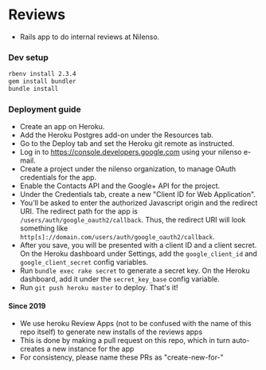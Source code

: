 # Reviews

- Rails app to do internal reviews at Nilenso.

### Dev setup
```bash
rbenv install 2.3.4
gem install bundler
bundle install
```

### Deployment guide
* Create an app on Heroku.
* Add the Heroku Postgres add-on under the Resources tab.
* Go to the Deploy tab and set the Heroku git remote as instructed.
* Log in to https://console.developers.google.com using your nilenso e-mail.
* Create a project under the nilenso organization, to manage OAuth credentials for the app.
* Enable the Contacts API and the Google+ API for the project.
* Under the Credentials tab, create a new "Client ID for Web Application".
* You'll be asked to enter the authorized Javascript origin and the redirect URI. The redirect path
for the app is `/users/auth/google_oauth2/callback`. Thus, the redirect URI will look something like
`http[s]://domain.com/users/auth/google_oauth2/callback`.
* After you save, you will be presented with a client ID and a client secret. On the Heroku
dashboard under Settings, add the `google_client_id` and `google_client_secret` config variables.
* Run `bundle exec rake secret` to generate a secret key. On the Heroku dashboard, add it under the
`secret_key_base` config variable.
* Run `git push heroku master` to deploy. That's it!

#### Since 2019

* We use heroku Review Apps (not to be confused with the name of this repo itself) to generate new installs of the reviews apps
* This is done by making a pull request on this repo, which in turn auto-creates a new instance for the app
* For consistency, please name these PRs as "create-new-for-<year>"

